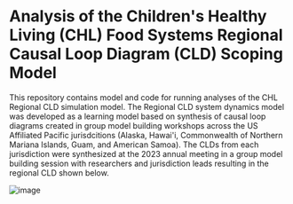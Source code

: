 # Analysis of the Children's Healthy Living (CHL) Food Systems Regional Causal Loop Diagram (CLD) Scoping Model

This repository contains model and code for running analyses of the CHL Regional CLD simulation model. The Regional CLD system dynamics model was developed as a learning model based on synthesis of causal loop diagrams created in group model building workshops across the US Affiliated Pacific jurisdcitions (Alaska, Hawai'i, Commonwealth of Northern Mariana Islands, Guam, and American Samoa). The CLDs from each jurisdiction were synthesized at the 2023 annual meeting in a group model building session with researchers and jurisdiction leads resulting in the regional CLD shown below.

![image](https://github.com/user-attachments/assets/2d26ab94-f9b1-40bd-99be-d925b756e831)


